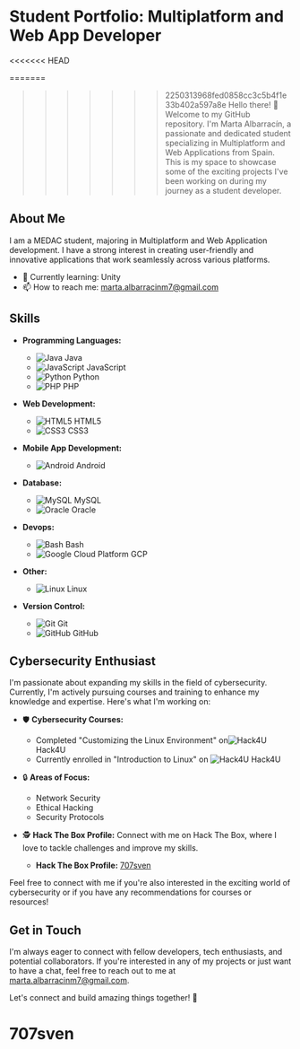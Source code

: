 # Student Portfolio: Multiplatform and Web App Developer

<<<<<<< HEAD
<!--![Profile Banner](link_to_banner_image)-->

=======
>>>>>>> 2250313968fed0858cc3c5b4f1e33b402a597a8e
Hello there! 👋 Welcome to my GitHub repository. I'm Marta Albarracín, a passionate and dedicated student specializing in Multiplatform and Web Applications from Spain. This is my space to showcase some of the exciting projects I've been working on during my journey as a student developer.

## About Me

I am a MEDAC student, majoring in Multiplatform and Web Application development. I have a strong interest in creating user-friendly and innovative applications that work seamlessly across various platforms.

- 🌱 Currently learning: Unity
- 📫 How to reach me: marta.albarracinm7@gmail.com
<!--
## Projects

### Project 1: [Project Name]

Brief description of the project, its purpose, and the technologies used. You can also include a screenshot or GIF of the project.

### GitHub Repository: [Link to Repository]
### Live Demo: [Link to Live Demo]

Project 2: [Project Name]

### Brief description of the project, its purpose, and the technologies used. You can also include a screenshot or GIF of the project.

GitHub Repository: [Link to Repository]
Live Demo: [Link to Live Demo]
-->
## Skills

- **Programming Languages:**
  - ![Java](https://img.icons8.com/color/24/java-coffee-cup-logo--v1.png) Java
  - ![JavaScript](https://img.icons8.com/color/24/javascript--v1.png) JavaScript
  - ![Python](https://img.icons8.com/color/24/python--v1.png) Python
  - ![PHP](https://img.icons8.com/parakeet/24/php.png) PHP

- **Web Development:**
  - ![HTML5](https://img.icons8.com/color/24/html-5--v1.png) HTML5
  - ![CSS3](https://img.icons8.com/color/24/css3.png) CSS3

- **Mobile App Development:**
  - ![Android](https://img.icons8.com/color/24/android-os.png) Android

- **Database:**
  - ![MySQL](https://img.icons8.com/color/24/mysql-logo.png) MySQL
  - ![Oracle](https://img.icons8.com/color/24/oracle-logo.png) Oracle

- **Devops:**
  - ![Bash](https://img.icons8.com/color/24/bash.png) Bash
  - ![Google Cloud Platform](https://img.icons8.com/color/24/google-cloud.png) GCP

- **Other:**
  - ![Linux](https://img.icons8.com/color/24/linux--v1.png) Linux

- **Version Control:**
  - ![Git](https://img.icons8.com/color/24/git.png) Git
  - ![GitHub](https://img.icons8.com/material-outlined/24/github.png) GitHub

## Cybersecurity Enthusiast

I'm passionate about expanding my skills in the field of cybersecurity. Currently, I'm actively pursuing courses and training to enhance my knowledge and expertise. Here's what I'm working on:

- 🛡️ **Cybersecurity Courses:**
  - Completed "Customizing the Linux Environment" on![Hack4U](https://hack4u.io/cursos/personalizacion-de-entorno-en-linux/) Hack4U
  - Currently enrolled in "Introduction to Linux" on ![Hack4U](https://hack4u.io/cursos/introduccion-a-linux/) Hack4U

- 🔒 **Areas of Focus:**
  - Network Security
  - Ethical Hacking
  - Security Protocols

- 🕵️ **Hack The Box Profile:**
  Connect with me on Hack The Box, where I love to tackle challenges and improve my skills.
  - **Hack The Box Profile:** [707sven](https://app.hackthebox.com/users/1350770)

Feel free to connect with me if you're also interested in the exciting world of cybersecurity or if you have any recommendations for courses or resources!

## Get in Touch

I'm always eager to connect with fellow developers, tech enthusiasts, and potential collaborators. If you're interested in any of my projects or just want to have a chat, feel free to reach out to me at marta.albarracinm7@gmail.com.

Let's connect and build amazing things together! 🚀
# 707sven
